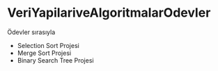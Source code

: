 # VeriYapilariveAlgoritmalarOdevler
Ödevler sırasıyla
* Selection Sort Projesi
* Merge Sort Projesi
* Binary Search Tree Projesi
